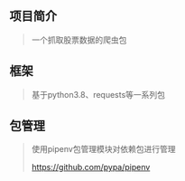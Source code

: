 ## 项目简介
> 一个抓取股票数据的爬虫包

## 框架
> 基于python3.8、requests等一系列包 


## 包管理
> 使用pipenv包管理模块对依赖包进行管理
> 
> https://github.com/pypa/pipenv